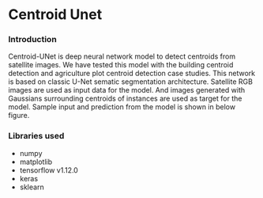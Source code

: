 # Centroid Unet

### Introduction

Centroid-UNet is deep neural network model to detect centroids from satellite images. We have tested this model with the building centroid detection and agriculture plot centroid detection case studies. This network is based on classic U-Net sematic segmentation architecture. Satellite RGB images are used as input data for the model. And images generated with Gaussians surrounding centroids of instances are used as target for the model. Sample input and prediction from the model is shown in below figure.

### Libraries used
- numpy
- matplotlib
- tensorflow v1.12.0
- keras
- sklearn




